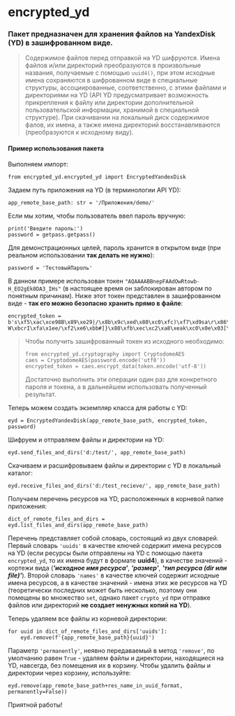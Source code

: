 # encrypted_yd


### Пакет предназначен для хранения файлов на YandexDisk (YD) в зашифрованном виде. 


> Содержимое файлов перед отправкой на YD шифруются. Имена файлов и/или директорий преобразуются в произвольные названия, получаемые с помощью `uuid4()`, при этом исходные имена сохраняются в шифрованном виде в специальные структуры, ассоциированные, соответственно, с этими файлами и директориями на YD (API YD предусматривает возможность прикрепления к файлу или директории дополнительной пользовательской информации, хранимой в специальной структуре). При скачивании на локальный диск содержимое фалов, их имена, а также имена директорий восстанавливаются (преобразуются к исходному виду).


#### Пример использования пакета


Выполняем импорт:
```
from encrypted_yd.encrypted_yd import EncryptedYandexDisk
```


Задаем путь приложения на YD (в терминологии API YD):
```
app_remote_base_path: str = '/Приложения/demo/'
```


Если мы хотим, чтобы пользователь ввел пароль вручную:
```
print('Введите пароль:')
password = getpass.getpass()
```   


Для демонстрационных целей, пароль хранится в открытом виде (при реальном использовании __так делать не нужно__):
```
password = 'ТестовыйПароль'
```


В данном примере использован токен `"AQAAAABBnepFAAdOwRtowb-H_EO2gEk0DA3_IHs"` (в настоящее время он заблокирован автором по понятным причинам). 
Ниже этот токен представлен в зашифрованном виде - __так его можно безопасно хранить прямо в файле__:
```
encrypted_token = b's\xf5\xac\xce98B\x89\xe29|/\x8b\x9c\xed\x80\xc0\xfc)\xf7\xd9sa\r\x86\xb5\xee\xc8rq\x1b\x9e\xe3s W\xbcrI\xfa\x1ee/\xf2\xe6\xbb#]}\x88\xfb\xec\xc2\xa8\xeak\xc0\x0e\x03[\x8c\xdf~\xda%\xd1\xca\xe0\xcfP\xfa'
```


>Чтобы получить зашифрованный токен из исходного необходимо:
>```
>from encrypted_yd.cryptography import CryptodomeAES
>caes = CryptodomeAES(password.encode('utf8'))
>encrypted_token = caes.encrypt_data(token.encode('utf-8'))
>```
>Достаточно выполнить эти операции один раз для конкретного пароля и токена, а в дальнейшем использовать полученный результат.


Теперь можем создать экземпляр класса для работы с YD:
```
eyd = EncryptedYandexDisk(app_remote_base_path, encrypted_token, password)
```


Шифруем и отправляем файлы и директории на YD:
```
eyd.send_files_and_dirs('d:/test/', app_remote_base_path)
```


Скачиваем и расшифровываем файлы и директории с YD в локальный каталог:
```
eyd.receive_files_and_dirs('d:/test_recieve/', app_remote_base_path)
```


Получаем перечень ресурсов на YD, расположенных в корневой папке приложения:
```
dict_of_remote_files_and_dirs = eyd.list_files_and_dirs(app_remote_base_path)
```


Перечень представляет собой словарь, состоящий из двух словарей. Первый словарь `'uuids'` в качестве ключей содержит имена ресурсов на YD (если ресурсы были отправлены на YD с помощью пакета `encrypted_yd`, то их имена будут в формате __uuid4__), в качестве значений - кортежи вида (___'исходное имя ресурса'___, ___'размер'___, ___'тип ресурса (dir или file)'___). Второй словарь `'names'` в качестве  ключей содержит исходные имена ресурсов, а в качестве значений - имена этих же ресурсов на YD (теоретически последних может быть несколько, поэтому они помещены во множество `set`, однако пакет `crypto_yd` при отправке файлов или директорий __не создает ненужных копий на YD__).


Теперь удаляем все файлы из корневой директории:
```
for uuid in dict_of_remote_files_and_dirs['uuids']:
    eyd.remove(f'{app_remote_base_path}{uuid}')
```


Параметр `'permanently'`, неявно передаваемый в метод `'remove'`, по умолчанию равен `True` - удаляем файлы и директории, находящиеся на YD, навсегда, без помещения их в корзину. Чтобы удалить файлы и директории через корзину, используйте:
 ```
 eyd.remove(app_remote_base_path+res_name_in_uuid_format, permanently=False))
```


Приятной работы!
